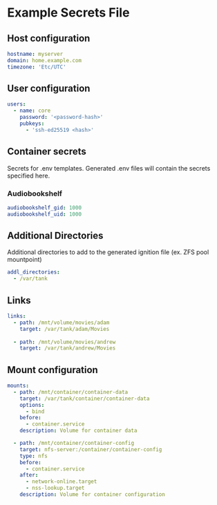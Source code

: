 # Example Secrets File

## Host configuration

```yaml
hostname: myserver
domain: home.example.com
timezone: 'Etc/UTC'
```

## User configuration

```yaml
users:
  - name: core
    password: '<password-hash>'
    pubkeys:
      - 'ssh-ed25519 <hash>'
```

## Container secrets

Secrets for .env templates. Generated .env files will contain the secrets specified here.

### Audiobookshelf

```yaml
audiobookshelf_gid: 1000
audiobookshelf_uid: 1000
```

## Additional Directories

Additional directories to add to the generated ignition file (ex. ZFS pool mountpoint)

```yaml
addl_directories:
  - /var/tank
```

## Links

```yaml
links:
  - path: /mnt/volume/movies/adam
    target: /var/tank/adam/Movies
  
  - path: /mnt/volume/movies/andrew
    target: /var/tank/andrew/Movies
```

## Mount configuration

```yaml
mounts:
  - path: /mnt/container/container-data
    target: /var/tank/container/container-data
    options:
      - bind
    before:
      - container.service
    description: Volume for container data

  - path: /mnt/container/container-config
    target: nfs-server:/container/container-config
    type: nfs
    before:
      - container.service
    after:
      - network-online.target
      - nss-lookup.target
    description: Volume for container configuration
```

